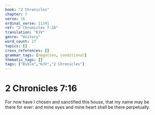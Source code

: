 ```yaml
---
book: "2 Chronicles"
chapter: 7
verse: 16
ordinal_verse: 11341
ref: "2 Chronicles 7:16"
translation: "KJV"
genre: "History"
word_count: 27
topics: []
cross_references: []
grammar_tags: [negation, conditional]
thematic_tags: []
tags: ["Bible","KJV","2 Chronicles"]
---
```


# 2 Chronicles 7:16

For now have I chosen and sanctified this house, that my name may be there for ever: and mine eyes and mine heart shall be there perpetually.

